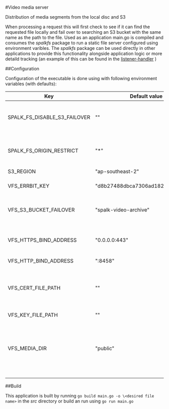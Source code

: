 #Video media server

Distribution of media segments from the local disc and S3

When processing a request this will first check to see if it can find the requested file locally and fail over to searching an S3 
bucket with the same name as the path to the file. Used as an application main.go is compiled and consumes the *spalkfs* package 
to run a static file server configured using environment varibles. The *spalkfs* package can be used directly in other applications
to provide this functionality alongside application logic or more detaild tracking (an example of this can be found in the 
[listener-handler](https://github.com/SpalkLtd/listener-handler) )

##Configuration

Configuration of the executable is done using with following environment variables (with defaults):

| Key | Default value | Notes |
| --- | ------------- | ----- |
| SPALK_FS_DISABLE_S3_FAILOVER | "" | set to contain anything other than "" to disable failover to S3 |
| SPALK_FS_ORIGIN_RESTRICT     | "\*" | Sets the http "Access-Control-Allow-Origin" http header |
| S3_REGION                    | "ap-southeast-2" |  |
| VFS_ERRBIT_KEY               | "d8b27488dbca7306ad182ff2db2f53d4" | this is the dev project key for errbit |
| VFS_S3_BUCKET_FAILOVER       | "spalk-video-archive" | S3 bucket. Authentication is done using IAM roles |
| VFS_HTTPS_BIND_ADDRESS       | "0.0.0.0:443" | 0.0.0.0 is required to bind to external interfaces |
| VFS_HTTP_BIND_ADDRESS        | ":8458" | localhost:port |
| VFS_CERT_FILE_PATH           | "" | setting both the cert and key file paths causes the application to use ssl encryption |
| VFS_KEY_FILE_PATH            | "" |  |
| VFS_MEDIA_DIR                | "public" | the binary should be deployed to the parent of the pblic directory where the media is stored |


##Build

This application is built by running `go build main.go -o \<desired file name>` in the *src* directory or build an run using `go run main.go`
